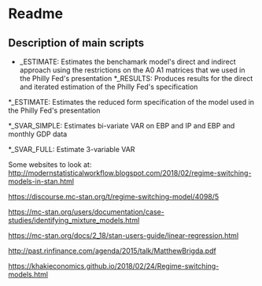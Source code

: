 # Readme

## Description of main scripts

* _ESTIMATE: Estimates the benchamark model's direct and indirect approach using the restrictions on the A0 A1 matrices that we used in the Philly Fed's presentation
*_RESULTS: Produces results for the direct and iterated estimation of the Philly Fed's specification

*_ESTIMATE: Estimates the reduced form specification of the model used in the Philly Fed's presentation

*_SVAR_SIMPLE: Estimates bi-variate VAR on EBP and IP and EBP and monthly GDP data

*_SVAR_FULL: Estimate 3-variable VAR 


Some websites to look at: 
http://modernstatisticalworkflow.blogspot.com/2018/02/regime-switching-models-in-stan.html

https://discourse.mc-stan.org/t/regime-switching-model/4098/5

https://mc-stan.org/users/documentation/case-studies/identifying_mixture_models.html

https://mc-stan.org/docs/2_18/stan-users-guide/linear-regression.html

http://past.rinfinance.com/agenda/2015/talk/MatthewBrigda.pdf

https://khakieconomics.github.io/2018/02/24/Regime-switching-models.html

